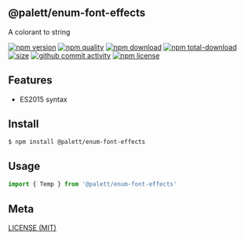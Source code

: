 ## @palett/enum-font-effects
A colorant to string

[![npm version][npm-image]][npm-url]
[![npm quality][quality-image]][quality-url]
[![npm download][download-image]][npm-url]
[![npm total-download][total-download-image]][npm-url]
[![size][size]][size-url]
[![github commit activity][commit-image]][github-url]
[![npm license][license-image]][npm-url]

[//]: <> (Shields)
[npm-image]: https://img.shields.io/npm/v/@palett/enum-font-effects.svg?style=flat-square
[quality-image]: http://npm.packagequality.com/shield/@palett/enum-font-effects.svg?style=flat-square
[download-image]: https://img.shields.io/npm/dm/@palett/enum-font-effects.svg?style=flat-square
[total-download-image]:https://img.shields.io/npm/dt/@palett/enum-font-effects.svg?style=flat-square
[license-image]: https://img.shields.io/npm/l/@palett/enum-font-effects.svg?style=flat-square
[commit-image]: https://img.shields.io/github/commit-activity/y/hoyeungw/@palett/enum-font-effects?style=flat-square
[size]: https://packagephobia.now.sh/badge?p=@palett/enum-font-effects

[//]: <> (Link)
[npm-url]: https://npmjs.org/package/@palett/enum-font-effects
[quality-url]: http://packagequality.com/#?package=@palett/enum-font-effects
[github-url]: https://github.com/hoyeungw/@palett/enum-font-effects
[size-url]: https://packagephobia.now.sh/result?p=@palett/enum-font-effects

## Features

- ES2015 syntax

## Install
```console
$ npm install @palett/enum-font-effects
```

## Usage
```js
import { Temp } from '@palett/enum-font-effects'
```

## Meta
[LICENSE (MIT)](/LICENSE)
